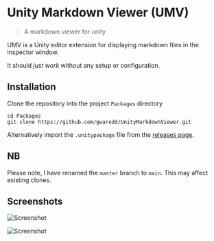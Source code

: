# Unity Markdown Viewer (UMV)
> A markdown viewer for unity

UMV is a Unity editor extension for displaying markdown files in the inspector window.

It should _just work_ without any setup or configuration.

## Installation

Clone the repository into the project `Packages` directory

```
cd Packages
git clone https://github.com/gwaredd/UnityMarkdownViewer.git
```

Alternatively import the `.unitypackage` file from the [releases page](https://github.com/gwaredd/UnityMarkdownViewer/releases).

## NB

Please note, I have renamed the `master` branch to `main`. This may affect existing clones.


## Screenshots

![Screenshot](https://raw.githubusercontent.com/gwaredd/UnityMarkdownViewer/main/Documentation/images/Screenshot_render_v2.png)

![Screenshot](https://raw.githubusercontent.com/gwaredd/UnityMarkdownViewer/main/Documentation/images/Screenshot_render_dark.png)

